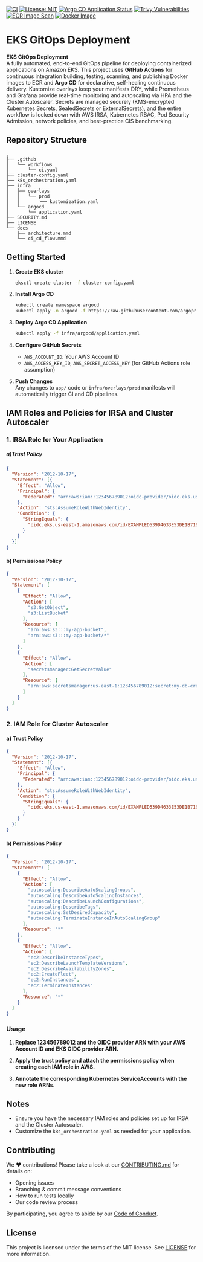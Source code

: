 [![CI](https://github.com/PickleKemo/k8s-eks-gitops/actions/workflows/ci.yaml/badge.svg)](https://github.com/PickleKemo/k8s-eks-gitops/actions/workflows/ci.yaml)
[![License: MIT](https://img.shields.io/badge/License-MIT-yellow.svg)](LICENSE)
[![Argo CD Application Status](https://img.shields.io/badge/ArgoCD-Synced-brightgreen.svg)](https://argocd.example.com/applications/my-app)
[![Trivy Vulnerabilities](https://img.shields.io/badge/Trivy-Security_passed-brightgreen.svg)](https://github.com/PickleKemo/k8s-eks-gitops/actions/workflows/ci.yaml)
[![ECR Image Scan](https://img.shields.io/badge/ECR%20Scan-passing-brightgreen)](https://console.aws.amazon.com/ecr/repositories/your-repo/image-scanning)
[![Docker Image](https://img.shields.io/docker/v/your-org/my-app?label=Docker%20Image&style=flat)](https://hub.docker.com/r/your-org/my-app)

# EKS GitOps Deployment

**EKS GitOps Deployment**  
A fully automated, end-to-end GitOps pipeline for deploying containerized applications on Amazon EKS. This project uses **GitHub Actions** for continuous integration building, testing, scanning, and publishing Docker images to ECR and **Argo CD** for declarative, self-healing continuous delivery. Kustomize overlays keep your manifests DRY, while Prometheus and Grafana provide real-time monitoring and autoscaling via HPA and the Cluster Autoscaler. Secrets are managed securely (KMS-encrypted Kubernetes Secrets, SealedSecrets or ExternalSecrets), and the entire workflow is locked down with AWS IRSA, Kubernetes RBAC, Pod Security Admission, network policies, and best-practice CIS benchmarking.

## Repository Structure

```
.
├── .github
│   └── workflows
│       └── ci.yaml
├── cluster-config.yaml
├── k8s_orchestration.yaml
├── infra
│   ├── overlays
│   │   └── prod
│   │       └── kustomization.yaml
│   └── argocd
│       └── application.yaml
├── SECURITY.md
├── LICENSE
└── docs
    ├── architecture.mmd
    └── ci_cd_flow.mmd
```

## Getting Started

1. **Create EKS cluster**  
   ```bash
   eksctl create cluster -f cluster-config.yaml
   ```

2. **Install Argo CD**  
   ```bash
   kubectl create namespace argocd
   kubectl apply -n argocd -f https://raw.githubusercontent.com/argoproj/argo-cd/stable/manifests/install.yaml
   ```

3. **Deploy Argo CD Application**  
   ```bash
   kubectl apply -f infra/argocd/application.yaml
   ```

4. **Configure GitHub Secrets**  
   - `AWS_ACCOUNT_ID`: Your AWS Account ID  
   - `AWS_ACCESS_KEY_ID`, `AWS_SECRET_ACCESS_KEY` (for GitHub Actions role assumption)

5. **Push Changes**  
   Any changes to `app/` code or `infra/overlays/prod` manifests will automatically trigger CI and CD pipelines.

## IAM Roles and Policies for IRSA and Cluster Autoscaler

### 1. IRSA Role for Your Application

##### a)Trust Policy
```json
{
  "Version": "2012-10-17",
  "Statement": [{
    "Effect": "Allow",
    "Principal": {
      "Federated": "arn:aws:iam::123456789012:oidc-provider/oidc.eks.us-east-1.amazonaws.com/id/EXAMPLED539D4633E53DE1B716D3041E"
    },
    "Action": "sts:AssumeRoleWithWebIdentity",
    "Condition": {
      "StringEquals": {
        "oidc.eks.us-east-1.amazonaws.com/id/EXAMPLED539D4633E53DE1B716D3041E:sub": "system:serviceaccount:my-app:my-app-sa"
      }
    }
  }]
}
```
#### b) Permissions Policy
```json
{
  "Version": "2012-10-17",
  "Statement": [
    {
      "Effect": "Allow",
      "Action": [
        "s3:GetObject",
        "s3:ListBucket"
      ],
      "Resource": [
        "arn:aws:s3:::my-app-bucket",
        "arn:aws:s3:::my-app-bucket/*"
      ]
    },
    {
      "Effect": "Allow",
      "Action": [
        "secretsmanager:GetSecretValue"
      ],
      "Resource": [
        "arn:aws:secretsmanager:us-east-1:123456789012:secret:my-db-credentials-*"
      ]
    }
  ]
}
```
### 2. IAM Role for Cluster Autoscaler

#### a) Trust Policy
```json
{
  "Version": "2012-10-17",
  "Statement": [{
    "Effect": "Allow",
    "Principal": {
      "Federated": "arn:aws:iam::123456789012:oidc-provider/oidc.eks.us-east-1.amazonaws.com/id/EXAMPLED539D4633E53DE1B716D3041E"
    },
    "Action": "sts:AssumeRoleWithWebIdentity",
    "Condition": {
      "StringEquals": {
        "oidc.eks.us-east-1.amazonaws.com/id/EXAMPLED539D4633E53DE1B716D3041E:sub": "system:serviceaccount:kube-system:cluster-autoscaler"
      }
    }
  }]
}
```
#### b) Permissions Policy
```json
{
  "Version": "2012-10-17",
  "Statement": [
    {
      "Effect": "Allow",
      "Action": [
        "autoscaling:DescribeAutoScalingGroups",
        "autoscaling:DescribeAutoScalingInstances",
        "autoscaling:DescribeLaunchConfigurations",
        "autoscaling:DescribeTags",
        "autoscaling:SetDesiredCapacity",
        "autoscaling:TerminateInstanceInAutoScalingGroup"
      ],
      "Resource": "*"
    },
    {
      "Effect": "Allow",
      "Action": [
        "ec2:DescribeInstanceTypes",
        "ec2:DescribeLaunchTemplateVersions",
        "ec2:DescribeAvailabilityZones",
        "ec2:CreateFleet",
        "ec2:RunInstances",
        "ec2:TerminateInstances"
      ],
      "Resource": "*"
    }
  ]
}
```

### Usage

1. **Replace 123456789012 and the OIDC provider ARN with your AWS Account ID and EKS OIDC provider ARN.**

2. **Apply the trust policy and attach the permissions policy when creating each IAM role in AWS.**

3. **Annotate the corresponding Kubernetes ServiceAccounts with the new role ARNs.**

## Notes

- Ensure you have the necessary IAM roles and policies set up for IRSA and the Cluster Autoscaler.
- Customize the `k8s_orchestration.yaml` as needed for your application.

## Contributing

We ❤️ contributions! Please take a look at our [CONTRIBUTING.md](.github/CONTRIBUTING.md) for details on:

- Opening issues  
- Branching & commit message conventions  
- How to run tests locally  
- Our code review process  

By participating, you agree to abide by our [Code of Conduct](CODE_OF_CONDUCT.md).

## License
This project is licensed under the terms of the MIT license. See [LICENSE](LICENSE) for more information.